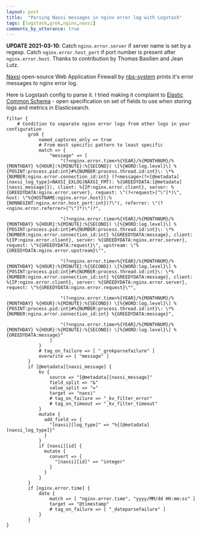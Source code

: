 ```yaml
---
layout: post
title:  "Parsing Naxsi messages in nginx error log with Logstash"
tags: [logstash,grok,nginx,naxsi]
comments_by_utterance: true
---
```


**UPDATE 2021-03-10**: Catch `nginx.error.server` if server name is set by a regexp. Catch `nginx.error.host_port` if port number is present after `nginx.error.host`. Thanks to contribution by Thomas Basilien and Jean Lutz.

[Naxsi](https://github.com/nbs-system/naxsi) open-source Web Application Firewall by [nbs-system](https://www.nbs-system.com/en/) prints it's error messages to nginx error log.

Here is Logstash config to parse it. I tried making it complaint to [Elastic Common Schema](https://www.elastic.co/guide/en/ecs/current/) - open specification on set of fields to use when storing logs and metrics in Elasticsearch.

```shell
filter {
    # Condition to separate nginx error logs from other logs in your configuration
        grok {
            named_captures_only => true
            # From most specific pattern to least specific
            match => {
                "message" => [
                    "(?<nginx.error.time>%{YEAR}/%{MONTHNUM}/%{MONTHDAY} %{HOUR}:%{MINUTE}:%{SECOND}) \[%{WORD:log.level}\] %{POSINT:process.pid:int}#%{NUMBER:process.thread.id:int}\: \*%{NUMBER:nginx.error.connection_id:int} (?<message>(?<[@metadata][naxsi_log_type]>NAXSI_EXLOG|NAXSI_FMT): %{GREEDYDATA:[@metadata][naxsi_message]}), client: %{IP:nginx.error.client}, server: %{GREEDYDATA:nginx.error.server}, request: \"(?<request>[^\"]*)\", host: \"%{HOSTNAME:nginx.error.host}(:%{NONNEGINT:nginx.error.host_port:int})?\"(, referrer: \"(?<nginx.error.referrer>[^\"]*)\")?",

                    "(?<nginx.error.time>%{YEAR}/%{MONTHNUM}/%{MONTHDAY} %{HOUR}:%{MINUTE}:%{SECOND}) \[%{WORD:log.level}\] %{POSINT:process.pid:int}#%{NUMBER:process.thread.id:int}\: \*%{NUMBER:nginx.error.connection_id:int} %{GREEDYDATA:message}, client: %{IP:nginx.error.client}, server: %{GREEDYDATA:nginx.error.server}, request: \"%{GREEDYDATA:request}\", upstream: \"%{GREEDYDATA:nginx.error.upstream}\"",

                    "(?<nginx.error.time>%{YEAR}/%{MONTHNUM}/%{MONTHDAY} %{HOUR}:%{MINUTE}:%{SECOND}) \[%{WORD:log.level}\] %{POSINT:process.pid:int}#%{NUMBER:process.thread.id:int}\: \*%{NUMBER:nginx.error.connection_id:int} %{GREEDYDATA:message}, client: %{IP:nginx.error.client}, server: %{GREEDYDATA:nginx.error.server}, request: \"%{GREEDYDATA:nginx.error.request}\"",

                    "(?<nginx.error.time>%{YEAR}/%{MONTHNUM}/%{MONTHDAY} %{HOUR}:%{MINUTE}:%{SECOND}) \[%{WORD:log.level}\] %{POSINT:process.pid:int}#%{NUMBER:process.thread.id:int}\: \*%{NUMBER:nginx.error.connection_id:int} %{GREEDYDATA:message}",

                    "(?<nginx.error.time>%{YEAR}/%{MONTHNUM}/%{MONTHDAY} %{HOUR}:%{MINUTE}:%{SECOND}) \[%{WORD:log.level}\] %{GREEDYDATA:message}"
                ]
            }
            # tag_on_failure => [ "_grokparsefailure" ]
            overwrite => [ "message" ]
        }
        if [@metadata][naxsi_message] {
            kv {
                source => "[@metadata][naxsi_message]"
                field_split => "&"
                value_split => "="
                target => "naxsi"
                # tag_on_failure => "_kv_filter_error"
                # tag_on_timeout => "_kv_filter_timeout"
            }
            mutate {
              add_field => {
                "[naxsi][log_type]" => "%{[@metadata][naxsi_log_type]}"
              }
            }
            if [naxsi][id] {
              mutate {
                convert => {
                  "[naxsi][id]" => "integer"
                }
              }
            }
        }
        if [nginx.error.time] {
            date {
                match => [ "nginx.error.time", "yyyy/MM/dd HH:mm:ss" ]
                target => "@timestamp"
                # tag_on_failure => [ "_dateparsefailure" ]
            }
        }
}
```
